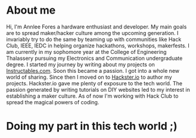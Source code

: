 # About me

Hi, I'm Annlee Fores a hardware enthusiast and developer. My main goals are to spread maker/hacker culture among the upcoming generation. I invariably try to do the same by teaming up with communities like Hack Club, IEEE, IEDC in helping organize hackathons, workshops, makerfests.
I am currently in my sophomore year at the College of Engineering Thalassery pursuing my Electronics and Communication undergraduate degree. 
I started my journey by writing about my projects on [Instructables.com](https://www.instructables.com). Soon this became a passion. I got into a whole new world of sharing. Since then I moved on to [Hackster.io](https://www.hackster.io) to author my projects. Hackster.io gave me plenty of exposure to the tech world. The passion generated by writing tutorials on DIY websites led to my interest in establishing a maker culture.
As of now I'm working with Hack Club to spread the magical powers of coding.

# Doing my part in this tech world ;)



